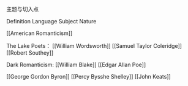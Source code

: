 主题与切入点

Definition
Language 
Subject
Nature

[[American Romanticism]]



The Lake Poets：
[[William Wordsworth]]
[[Samuel Taylor Coleridge]]
[[Robert Southey]]



Dark Romanticism:
[[William Blake]]
[[Edgar Allan Poe]]



[[George Gordon Byron]]
[[Percy Bysshe Shelley]]
[[John Keats]]